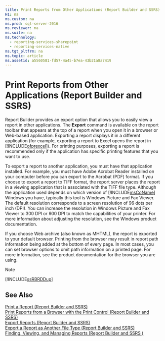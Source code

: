 ```yaml
---
title: Print Reports from Other Applications (Report Builder and SSRS)
H1: na
ms.custom: na
ms.prod: sql-server-2016
ms.reviewer: na
ms.suite: na
ms.technology: 
  - reporting-services-sharepoint
  - reporting-services-native
ms.tgt_pltfrm: na
ms.topic: article
ms.assetid: a5560581-fd57-4a45-b7ea-43b21a8a7419
---
```

# Print Reports from Other Applications (Report Builder and SSRS)
  Report Builder provides an export option that allows you to easily view a report in other applications. The **Export** command is available on the report toolbar that appears at the top of a report when you open it in a browser or Web\-based application. Exporting a report displays it in a different application \(for example, exporting a report to Excel opens the report in [!INCLUDE[ofprexcel](../../Token/Other/ofprexcel_md.md)]\). For printing purposes, exporting a report is recommended only if the application has specific printing features that you want to use.  
  
 To export a report to another application, you must have that application installed. For example, you must have Adobe Acrobat Reader installed on your computer before you can export to the Acrobat \(PDF\) format. If you choose to export a report to TIFF format, the report server places the report in a viewing application that is associated with the TIFF file type. Although the application used depends on which version of [!INCLUDE[msCoName](../../Token/Other/msCoName_md.md)] Windows you have, typically this tool is Windows Picture and Fax Viewer. The default resolution corresponds to a screen resolution of 96 dots per inch \(DPI\). You can increase the resolution in Windows Picture and Fax Viewer to 300 DPI or 600 DPI to match the capabilities of your printer. For more information about adjusting the resolution, see the Windows product documentation.  
  
 If you choose Web archive \(also known as MHTML\), the report is exported to your default browser. Printing from the browser may result in report path information being added at the bottom of every page. In most cases, you can set browser options to omit path information on a printed page. For more information, see the product documentation for the browser you are using.  
  
> [!NOTE]  
>  [!INCLUDE[ssRBRDDup](../../Token/Other/ssRBRDDup_md.md)]  
  
## See Also  
 [Print a Report &#40;Report Builder and SSRS&#41;](../../Topics/TopicNameContainA/Print-a-Report--Report-Builder-and-SSRS-.md)   
 [Print Reports from a Browser with the Print Control &#40;Report Builder and SSRS&#41;](../../Topics/TopicNameContainA/Print-Reports-from-a-Browser-with-the-Print-Control--Report-Builder-and-SSRS-.md)   
 [Export Reports &#40;Report Builder and SSRS&#41;](../../Topics/TopicNameNotContainA/Export-Reports--Report-Builder-and-SSRS-.md)   
 [Export a Report as Another File Type &#40;Report Builder and SSRS&#41;](../../Topics/TopicNameContainA/Export-a-Report-as-Another-File-Type--Report-Builder-and-SSRS-.md)   
 [Finding, Viewing, and Managing Reports &#40;Report Builder and SSRS &#41;](../../Topics/TopicNameNotContainA/Finding--Viewing--and-Managing-Reports--Report-Builder-and-SSRS--.md)  
  
  